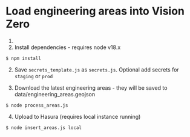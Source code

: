 # Load engineering areas into Vision Zero

1.
1. Install dependencies - requires node v18.x

```shell
$ npm install
```

2. Save `secrets_template.js` as `secrets.js`. Optional add secrets for `staging` or `prod`

3. Download the latest engineering areas - they will be saved to data/engineering_areas.geojson

```shell
$ node process_areas.js
```

4. Upload to Hasura (requires local instance running)

```shell
$ node insert_areas.js local
```
